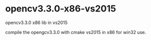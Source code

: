 # opencv3.3.0-x86-vs2015
opencv3.3.0 x86 lib in vs2015

compile the opengcv3.3.0 with cmake vs2015 in x86 for win32 use.

